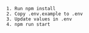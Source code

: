 
    1. Run npm install
    2. Copy .env.example to .env
    3. Update values in .env
    4. npm run start
